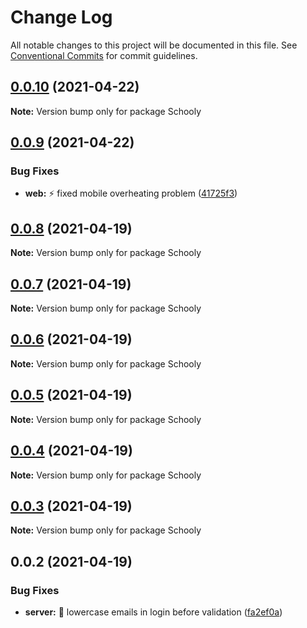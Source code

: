 # Change Log

All notable changes to this project will be documented in this file.
See [Conventional Commits](https://conventionalcommits.org) for commit guidelines.

## [0.0.10](https://github.com/uptotec/Schooly/compare/v0.0.9...v0.0.10) (2021-04-22)

**Note:** Version bump only for package Schooly





## [0.0.9](https://github.com/uptotec/Schooly/compare/v0.0.8...v0.0.9) (2021-04-22)


### Bug Fixes

* **web:** :zap: fixed mobile overheating problem ([41725f3](https://github.com/uptotec/Schooly/commit/41725f352c895102e854d0abbbc4fde7ae29b588))





## [0.0.8](https://github.com/uptotec/Schooly/compare/v0.0.7...v0.0.8) (2021-04-19)

**Note:** Version bump only for package Schooly





## [0.0.7](https://github.com/uptotec/Schooly/compare/v0.0.6...v0.0.7) (2021-04-19)

**Note:** Version bump only for package Schooly





## [0.0.6](https://github.com/uptotec/Schooly/compare/v0.0.5...v0.0.6) (2021-04-19)

**Note:** Version bump only for package Schooly





## [0.0.5](https://github.com/uptotec/Schooly/compare/v0.0.4...v0.0.5) (2021-04-19)

**Note:** Version bump only for package Schooly





## [0.0.4](https://github.com/uptotec/Schooly/compare/v0.0.3...v0.0.4) (2021-04-19)

**Note:** Version bump only for package Schooly





## [0.0.3](https://github.com/uptotec/Schooly/compare/v0.0.2...v0.0.3) (2021-04-19)

**Note:** Version bump only for package Schooly





## 0.0.2 (2021-04-19)


### Bug Fixes

* **server:** :bug: lowercase emails in login before validation ([fa2ef0a](https://github.com/uptotec/Schooly/commit/fa2ef0aa4872a430db15c88204a3adf4780356ce))
